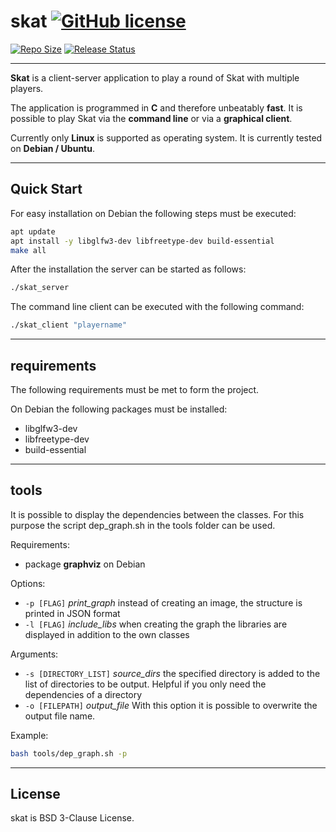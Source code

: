 # skat [![GitHub license](https://img.shields.io/github/license/Dichloromethane/skat)](https://github.com/Dichloromethane/skat/blob/master/LICENSE)

[![Repo Size](https://img.shields.io/github/repo-size/Dichloromethane/skat.svg)](https://github.com/Dichloromethane/skat)
[![Release Status](https://img.shields.io/badge/status-alpa-orange)](https://github.com/Dichloromethane/skat)

---

**Skat** is a client-server application to play a round of Skat with multiple players.

The application is programmed in **C** and therefore unbeatably **fast**. It is possible to play Skat via the **command line** or via a **graphical client**.

Currently only **Linux** is supported as operating system. It is currently tested on **Debian / Ubuntu**.

---

## Quick Start

For easy installation on Debian the following steps must be executed:

```sh
apt update
apt install -y libglfw3-dev libfreetype-dev build-essential
make all
```

After the installation the server can be started as follows:

```sh
./skat_server
```

The command line client can be executed with the following command:

```sh
./skat_client "playername"
```

---

## requirements

The following requirements must be met to form the project.

On Debian the following packages must be installed:

- libglfw3-dev
- libfreetype-dev
- build-essential

---

## tools

It is possible to display the dependencies between the classes.
For this purpose the script dep_graph.sh in the tools folder can be used.

Requirements:

- package **graphviz** on Debian

Options:

- `-p [FLAG]` _print_graph_ instead of creating an image, the structure is printed in JSON format
- `-l [FLAG]` _include_libs_ when creating the graph the libraries are displayed in addition to the own classes

Arguments:

- `-s [DIRECTORY_LIST]` _source_dirs_ the specified directory is added to the list of directories to be output. Helpful if you only need the dependencies of a directory
- `-o [FILEPATH]` _output_file_ With this option it is possible to overwrite the output file name.

Example:

```sh
bash tools/dep_graph.sh -p
```

---

## License

skat is BSD 3-Clause License.
